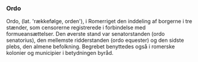 ### Ordo


Ordo, (lat. 'rækkefølge, orden'), i Romerriget den inddeling af borgerne i tre stænder, som censorerne registrerede i forbindelse med formueansættelser. Den øverste stand var senatorstanden (ordo senatorius), den mellemste ridderstanden (ordo equester) og den sidste plebs, den almene befolkning. Begrebet benyttedes også i romerske kolonier og municipier i betydningen byråd.